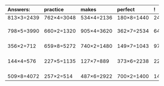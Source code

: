| Answers: | practice | makes | perfect | ! |
| :--- | :--- | :--- | :--- | :--- |
| 813×3=2439 | 762×4=3048 | 534×4=2136 | 180×8=1440 | 245×2=490 | 
|   |   |   |   |   | 
|   |   |   |   |   | 
|   |   |   |   |   | 
| 798×5=3990 | 660×2=1320 | 905×4=3620 | 362×7=2534 | 647×8=5176 | 
|   |   |   |   |   | 
|   |   |   |   |   | 
|   |   |   |   |   | 
|   |   |   |   |   | 
| 356×2=712 | 659×8=5272 | 740×2=1480 | 149×7=1043 | 972×6=5832 | 
|   |   |   |   |   | 
|   |   |   |   |   | 
|   |   |   |   |   | 
|   |   |   |   |   | 
| 144×4=576 | 227×5=1135 | 127×7=889 | 373×6=2238 | 229×4=916 | 
|   |   |   |   |   | 
|   |   |   |   |   | 
|   |   |   |   |   | 
|   |   |   |   |   | 
| 509×8=4072 | 257×2=514 | 487×6=2922 | 700×2=1400 | 144×5=720 | 
